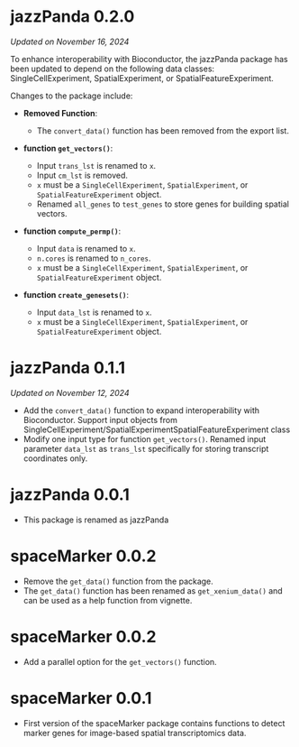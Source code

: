 # jazzPanda 0.2.0
*Updated on November 16, 2024*

To enhance interoperability with Bioconductor, the jazzPanda package has 
been updated to depend on the following data classes: 
SingleCellExperiment, SpatialExperiment, or SpatialFeatureExperiment.

Changes to the package include:

- **Removed Function**:
  - The `convert_data()` function has been removed from the export list.

- **function `get_vectors()`**:
    - Input `trans_lst` is renamed to `x`.
    - Input `cm_lst` is removed.
    - `x` must be a `SingleCellExperiment`, `SpatialExperiment`, 
        or `SpatialFeatureExperiment` object.
    - Renamed `all_genes` to `test_genes` to store genes 
        for building spatial vectors.

- **function `compute_permp()`**:
    - Input `data` is renamed to `x`.
    - `n.cores` is renamed to `n_cores`.
    - `x` must be a `SingleCellExperiment`, `SpatialExperiment`,
        or `SpatialFeatureExperiment` object.

- **function `create_genesets()`**:
    - Input `data_lst` is renamed to `x`.
    - `x` must be a `SingleCellExperiment`, `SpatialExperiment`, 
        or `SpatialFeatureExperiment` object.


# jazzPanda 0.1.1
*Updated on November 12, 2024*

* Add the `convert_data()` function to expand interoperability with 
Bioconductor. Support input objects from 
SingleCellExperiment/SpatialExperimentSpatialFeatureExperiment class 
* Modify one input type for function `get_vectors()`. 
Renamed input parameter `data_lst` as `trans_lst` specifically for storing
transcript coordinates only. 


# jazzPanda 0.0.1
* This package is renamed as jazzPanda 

# spaceMarker 0.0.2

* Remove the `get_data()` function from the package. 
* The `get_data()` function has been renamed as `get_xenium_data()` and 
    can be used as a help function from vignette. 

# spaceMarker 0.0.2

* Add a parallel option for the `get_vectors()` function. 

# spaceMarker 0.0.1

* First version of the spaceMarker package contains functions to detect marker
genes for image-based spatial transcriptomics data. 
